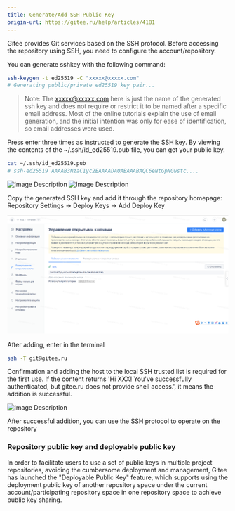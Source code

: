 ```yaml
---
title: Generate/Add SSH Public Key
origin-url: https://gitee.ru/help/articles/4181
---
```



Gitee provides Git services based on the SSH protocol. Before accessing the repository using SSH, you need to configure the account/repository.

You can generate sshkey with the following command:

```bash
ssh-keygen -t ed25519 -C "xxxxx@xxxxx.com"  
# Generating public/private ed25519 key pair...
```

> Note: The xxxxx@xxxxx.com here is just the name of the generated ssh key and does not require or restrict it to be named after a specific email address.
> Most of the online tutorials explain the use of email generation, and the initial intention was only for ease of identification, so email addresses were used.

Press enter three times as instructed to generate the SSH key. By viewing the contents of the ~/.ssh/id_ed25519.pub file, you can get your public key.

```bash
cat ~/.ssh/id_ed25519.pub
# ssh-ed25519 AAAAB3NzaC1yc2EAAAADAQABAAABAQC6eNtGpNGwstc....
```

![Image Description](./assets/165113_8e58f0e1_551147.webp)
![Image Description](./assets/165455_ec7dbd09_551147.webp)

Copy the generated SSH key and add it through the repository homepage: Repository Settings -> Deploy Keys -> Add Deploy Key

![Image Description](../../../../../assets/image223.png)

After adding, enter in the terminal

```bash
ssh -T git@gitee.ru
```

Confirmation and adding the host to the local SSH trusted list is required for the first use. If the content returns 'Hi XXX! You've successfully authenticated, but gitee.ru does not provide shell access.', it means the addition is successful.

![Image Description](./assets/170837_4c5ef029_551147.webp)

After successful addition, you can use the SSH protocol to operate on the repository

### Repository public key and deployable public key

In order to facilitate users to use a set of public keys in multiple project repositories, avoiding the cumbersome deployment and management, Gitee has launched the "Deployable Public Key" feature, which supports using the deployment public key of another repository space under the current account/participating repository space in one repository space to achieve public key sharing.